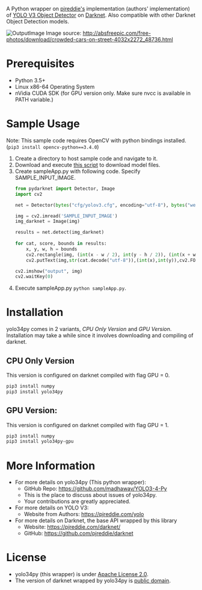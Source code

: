 A Python wrapper on [pjreddie's](https://pjreddie.com/) implementation (authors' implementation) of [YOLO V3 Object Detector](https://pjreddie.com/darknet/yolo) on [Darknet](https://github.com/pjreddie/darknet).
Also compatible with other Darknet Object Detection models.

![OutputImage](https://raw.githubusercontent.com/madhawav/YOLO3-4-Py/master/doc/output.jpg)
Image source: http://absfreepic.com/free-photos/download/crowded-cars-on-street-4032x2272_48736.html

# Prerequisites
* Python 3.5+
* Linux x86-64 Operating System
* nVidia CUDA SDK (for GPU version only. Make sure nvcc is available in PATH variable.)

# Sample Usage
Note: This sample code requires OpenCV with python bindings installed. (`pip3 install opencv-python==3.4.0`)

1) Create a directory to host sample code and navigate to it.
2) Download and execute [this script](https://github.com/madhawav/YOLO3-4-Py/blob/master/download_models.sh) to download model files.
3) Create sampleApp.py with following code. Specify SAMPLE_INPUT_IMAGE.
    ```python
    from pydarknet import Detector, Image
    import cv2
    
    net = Detector(bytes("cfg/yolov3.cfg", encoding="utf-8"), bytes("weights/yolov3.weights", encoding="utf-8"), 0, bytes("cfg/coco.data",encoding="utf-8"))
    
    img = cv2.imread('SAMPLE_INPUT_IMAGE')
    img_darknet = Image(img)
    
    results = net.detect(img_darknet)
        
    for cat, score, bounds in results:
        x, y, w, h = bounds
        cv2.rectangle(img, (int(x - w / 2), int(y - h / 2)), (int(x + w / 2), int(y + h / 2)), (255, 0, 0), thickness=2)
        cv2.putText(img,str(cat.decode("utf-8")),(int(x),int(y)),cv2.FONT_HERSHEY_COMPLEX,1,(255,255,0))
    
    cv2.imshow("output", img)
    cv2.waitKey(0)
    ```
4) Execute sampleApp.py `python sampleApp.py`.

# Installation
yolo34py comes in 2 variants, _CPU Only Version_ and _GPU Version_. Installation may take a while since it involves downloading and compiling of darknet.

## __CPU Only Version__
This version is configured on darknet compiled with flag GPU = 0.
```bash
pip3 install numpy
pip3 install yolo34py
```

## GPU Version:
This version is configured on darknet compiled with flag GPU = 1.
```bash
pip3 install numpy
pip3 install yolo34py-gpu
```


# More Information
* For more details on yolo34py (This python wrapper):
   - GitHub Repo: https://github.com/madhawav/YOLO3-4-Py
   - This is the place to discuss about issues of yolo34py. 
   - Your contributions are greatly appreciated. 
* For more details on YOLO V3:
   - Website from Authors: https://pjreddie.com/yolo
* For more details on Darknet, the base API wrapped by this library
   - Website: https://pjreddie.com/darknet/
   - GitHub: https://github.com/pjreddie/darknet
   

# License
* yolo34py (this wrapper) is under [Apache License 2.0](https://github.com/madhawav/YOLO3-4-Py/blob/master/LICENSE).
* The version of darknet wrapped by yolo34py is [public domain](https://github.com/madhawav/darknet/blob/master/LICENSE). 
